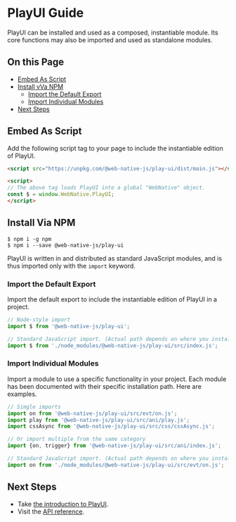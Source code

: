 # PlayUI Guide
PlayUI can be installed and used as a composed, instantiable module. Its core functions may also be imported and used as standalone modules.

## On this Page
+ [Embed As Script](#embed-as-script)
+ [Install vVa NPM](#install-via-npm)
  + [Import the Default Export](#import-the-default-export)
  + [Import Individual Modules](#import-individual-modules)
+ [Next Steps](#next-steps)

## Embed As Script
Add the following script tag to your page to include the instantiable edition of PlayUI.

```html
<script src="https://unpkg.com/@web-native-js/play-ui/dist/main.js"></script>

<script>
// The above tag loads PlayUI into a global "WebNative" object.
const $ = window.WebNative.PlayUI;
</script>
```

## Install Via NPM

```shell
$ npm i -g npm
$ npm i --save @web-native-js/play-ui
```

PlayUI is written in and distributed as standard JavaScript modules, and is thus imported only with the `import` keyword.

### Import the Default Export
Import the default export to include the instantiable edition of PlayUI in a project.

```js
// Node-style import
import $ from '@web-native-js/play-ui';

// Standard JavaScript import. (Actual path depends on where you installed PlayUI to.)
import $ from './node_modules/@web-native-js/play-ui/src/index.js';
```

### Import Individual Modules
Import a module to use a specific functionality in your project. Each module has been documented with their specific installation path. Here are examples.

```js
// Simgle imports
import on from '@web-native-js/play-ui/src/evt/on.js';
import play from '@web-native-js/play-ui/src/ani/play.js';
import cssAsync from '@web-native-js/play-ui/src/css/cssAsync.js';

// Or import multiple from the same category
import {on, trigger} from '@web-native-js/play-ui/src/ani/index.js';

// Standard JavaScript import. (Actual path depends on where you installed PlayUI to.)
import on from './node_modules/@web-native-js/play-ui/src/evt/on.js';
```

## Next Steps
+ Take [the introduction to PlayUI](/play-ui/).
+ Visit the [API reference](/play-ui/api/).
